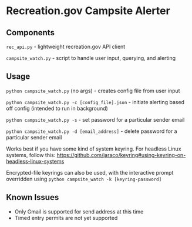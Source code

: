 # Recreation.gov Campsite Alerter
## Components
`rec_api.py` - lightweight recreation.gov API client

`campsite_watch.py` - script to handle user input, querying, and alerting
## Usage
`python campsite_watch.py` (no args) - creates config file from user input

`python campsite_watch.py -c [config_file].json` - initiate alerting based off config (intended to run in background)

`python campsite_watch.py -s` - set password for a particular sender email

`python campsite_watch.py -d [email_address]` - delete password for a particular sender email



Works best if you have some kind of system keyring. For headless Linux systems, follow this: https://github.com/jaraco/keyring#using-keyring-on-headless-linux-systems


Encrypted-file keyrings can also be used, with the interactive prompt overridden using `python campsite_watch -k [keyring-password]`

## Known Issues
- Only Gmail is supported for send address at this time
- Timed entry permits are not yet supported
